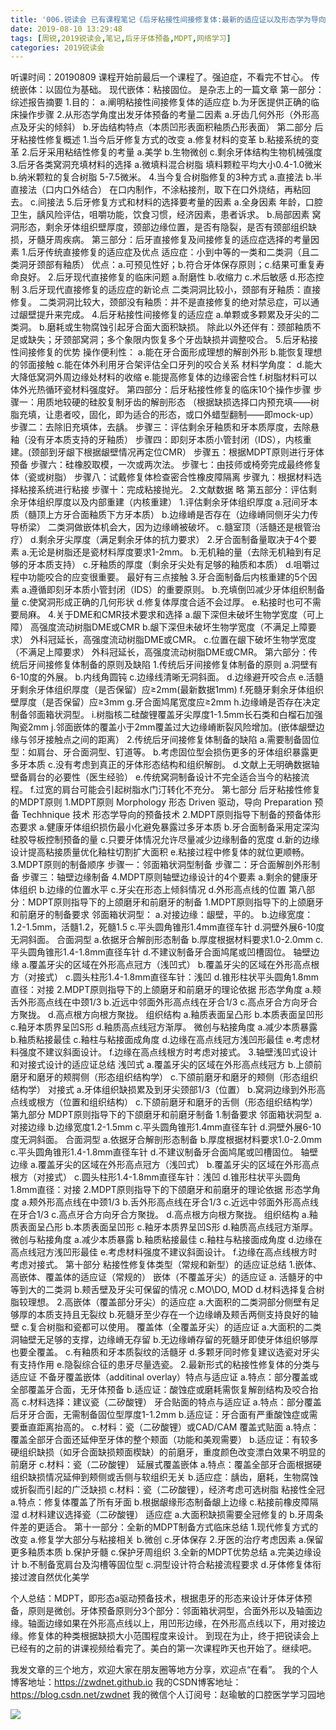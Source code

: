 ```yaml
---
title: '006.锐读会 已有课程笔记《后⽛粘接性间接修复体:最新的适应证以及形态学为导向的牙体制备技术-MDPT》'
date: 2019-08-10 13:29:48
tags: [周锐,2019锐读会,笔记,后牙牙体预备,MDPT,网络学习]
categories: 2019锐读会
---
```

听课时间：20190809
课程开始前最后一个课程了。强迫症，不看完不甘心。
传统嵌体：以固位为基础。
现代嵌体：粘接固位。
是杂志上的一篇文章
第一部分：综述报告摘要
1.目的：
a.阐明粘接性间接修复体的适应症
b.为牙医提供正确的临床操作步骤
2.从形态学角度出发牙体预备的考量二因素
a.牙齿几何外形（外形高点及牙尖的倾斜）
b.牙齿结构特点（本质凹形表面积釉质凸形表面）
第二部分 后牙粘接性修复概述
1.当今后牙修复方式的改变
a.修复材料的变革
b.粘接系统的变革
2.后牙采用粘结性修复的考量
a.美学
b.生物微创
c.剩余牙体结构生物机械强度
3.后牙各类窝洞充填材料的选择
a.微填料混合树脂
填料颗粒平均大小0.4-1.0微米
b.纳米颗粒的复合树脂
5-7.5微米。
4.当今复合树脂修复的3种方式
a.直接法
b.半直接法（口内口外结合）
在口内制作，不涂粘接剂，取下在口外烧结，再粘回去。
c.间接法
5.后牙修复方式和材料的选择要考量的因素
a.全身因素
年龄，口腔卫生，龋风险评估，咀嚼功能，饮食习惯，经济因素，患者诉求。
b.局部因素
窝洞形态，剩余牙体组织壁厚度，颈部边缘位置，是否有隐裂，是否有颈部组织缺损，牙髓牙周疾病。
第三部分：后牙直接修复及间接修复的适应症选择的考量因素
1.后牙传统直接修复的适应症及优点
适应症：小到中等的一类和二类洞（且二类洞牙颈部有釉质）
优点：a.可预见性好；b.符合牙体保存原则；c.结果可重复寿命良好。
2.后牙现代直接修复的临床问题
a.耐磨性
b.收缩力
c.术后敏感
d.形态控制
3.后牙现代直接修复的适应症的新论点
二类洞洞比较小，颈部有牙釉质：直接修复。
二类洞洞比较大，颈部没有釉质：并不是直接修复的绝对禁忌症，可以通过龈壁提升来完成。
4.后牙粘接性间接修复的适应症
a.单颗或多颗累及牙尖的二类洞。
b.磨耗或生物腐蚀引起牙合面大面积缺损。
除此以外还伴有：颈部釉质不足或缺失；牙颈部窝洞；多个象限内恢复多个牙齿缺损并调整咬合。
5.后牙粘接性间接修复的优势
操作便利性：
a.能在牙合面形成理想的解剖外形
b.能恢复理想的邻面接触
c.能在体外利用牙合架评估全口牙列的咬合关系
材料学角度：
d.能大大降低窝洞外周边缘处材料的收缩
e.能提高修复体的边缘密合性
f.树脂材料可以体外光热循环瓷材料强度好。
第四部分：后牙粘接性修复的临床10个操作步骤
步骤一：用质地较硬的硅胶复制牙齿的解剖形态
（根据缺损选择口内预充填——树脂充填，让患者咬，固化，即为适合的形态，或口外蜡型翻制——即mock-up）
步骤二：去除旧充填体，去龋。
步骤三：评估剩余牙釉质和牙本质厚度，去除悬釉（没有牙本质支持的牙釉质）
步骤四：即刻牙本质小管封闭（IDS），内核重建。(颈部到牙龈下根据龈壁情况再定位CMR）
步骤五：根据MDPT原则进行牙体预备
步骤六：硅橡胶取模，一次或两次法。
步骤七：由技师或椅旁完成最终修复体（瓷或树脂）
步骤八：试戴修复体检查密合性橡皮障隔离
步骤九：根据材料选择粘接系统进行粘接
步骤十：完成粘接抛光。
2.文献数据
略
第五部分：评估剩余牙体组织厚度以及内部重建（内核重建）
1.评估剩余牙体组织厚度
a.冠间牙本质（髓顶上方牙合面釉质下方牙本质）
b.边缘嵴是否存在（边缘嵴同侧牙尖力传导桥梁）
二类洞做嵌体机会大，因为边缘嵴被破坏。
c.髓室顶（活髓还是根管治疗）
d.剩余牙尖厚度（满足剩余牙体的抗力要求）
2.牙合面制备量取决于4个要素
a.无论是树脂还是瓷材料厚度要求1-2mm。
b.无机釉的量（去除无机釉到有足够的牙本质支持）
c.牙釉质的厚度（剩余牙尖处有足够的釉质和本质）
d.咀嚼过程中功能咬合的应变很重要。
最好有三点接触
3.牙合面制备后内核重建的5个因素
a.遵循即刻牙本质小管封闭（IDS）的重要原则。
b.充填倒凹减少牙体组织制备量
c.使窝洞形成正确的几何形状
d.修复体厚度合适不会过厚。
e.粘接时也可不需要局麻。
4.关于DME和CMR技术要求和选择
a.龈下深但未破坏生物学宽度（可上障）
高强度流动树脂DME或CMR
b.龈下深但未破坏生物学宽度（不满足上障要求）
外科冠延长，高强度流动树脂DME或CMR。
c.位置在龈下破坏生物学宽度（不满足上障要求）
外科冠延长，高强度流动树脂DME或CMR。
第六部分：传统后牙间接修复体制备的原则及缺陷
1.传统后牙间接修复体制备的原则
a.洞壁有6-10度的外展。
b.内线角圆钝
c.边缘线清晰无洞斜面。
d.边缘避开咬合点
e.活髓牙剩余牙体组织厚度（是否保留）应≥2mm(最新数据1mm)
f.死髓牙剩余牙体组织壁厚度（是否保留）应≥3mm
g.牙合面鸠尾宽度应≥2mm
h.边缘嵴是否存在决定制备邻面箱状洞型。
i.树脂核二硅酸锂覆盖牙尖厚度1-1.5mm长石类和白榴石加强陶瓷2mm
j.邻面嵌体的覆盖小于2mm覆盖过大边缘嵴断裂风险增加。(嵌体龈壁边缘与邻牙接触点之间的距离）
2.传统后牙间接修复体制备的缺陷
a.需要制备固位型：如肩台、牙合面洞型、钉道等。
b.考虑固位型会损伤更多的牙体组织暴露更多牙本质
c.没有考虑到真正的牙体形态结构和组织解剖。
d.文献上无明确数据轴壁备肩台的必要性（医生经验）
e.传统窝洞制备设计不完全适合当今的粘接流程。
f.过宽的肩台可能会引起树脂水门汀转化不充分。
第七部分 后牙粘接性修复的MDPT原则
1.MDPT原则
Morphology 形态
Driven          驱动，导向
Preparation   预备
Techhnique   技术
形态学导向的预备技术
2.MDPT原则指导下制备的预备体形态要求
a.健康牙体组织损伤最小化避免暴露过多牙本质
b.牙合面制备采用定深沟硅胶导板控制预备的量
c.只要牙体情况允许尽量减少边缘制备的宽度
d.新的边缘设计提高粘接质量优化釉柱切割扩大面积
e.粘接过程中修复体的就位更顺畅。
3.MDPT原则的制备顺序
步骤一：邻面箱状洞型制备
步骤二：牙合面解剖外形制备
步骤三：轴壁边缘制备
4.MDPT原则轴壁边缘设计的4个要素
a.剩余的健康牙体组织
b.边缘的位置水平
c.牙尖在形态上倾斜情况
d.外形高点线的位置
第八部分：MDPT原则指导下的上颌磨牙和前磨牙的制备
1.MDPT原则指导下的上颌磨牙和前磨牙的制备要求
邻面箱状洞型：
a.对接边缘：龈壁，平的。
b.边缘宽度：1.2-1.5mm，活髓1.2，死髓1.5
c.平头圆角锥形1.4mm直径车针
d.洞壁外展6-10度无洞斜面。
合面洞型
a.依据牙合解剖形态制备
b.厚度根据材料要求1.0-2.0mm
c.平头圆角锥形1.4-1.8mm直径车针
d.不建议制备牙合面鸠尾或凹槽固位。
轴壁边缘
a.覆盖牙尖的区域在外形高点冠方（浅凹式）
b.覆盖牙尖的区域在外形高点根方（对接式）
c.圆头柱形1.4-1.8mm直径车针：浅凹
d.锥形柱状平头圆角1.8mm直径：对接
2.MDPT原则指导下的上颌磨牙和前磨牙的理论依据
形态学角度
a.颊舌外形高点线在中颈1/3
b.近远中邻面外形高点线在牙合1/3
c.高点牙合方向牙合方聚拢。
d.高点根方向根方聚拢。
组织结构
a.釉质表面呈凸形
b.本质表面呈凹形
c.釉牙本质界呈凹S形
d.釉质高点线冠方渐厚。
微创与粘接角度
a.减少本质暴露
b.釉质粘接最佳
c.釉柱与粘接面成角度
d.边缘在高点线冠方浅凹形最佳
e.考虑材料强度不建议斜面设计。
f.边缘在高点线根方时考虑对接式。
3.轴壁浅凹式设计和对接式设计的适应证总结
浅凹式
a.覆盖牙尖的区域在外形高点线冠方
b.上颌前磨牙和磨牙的颊腭侧（形态组织结构学）
c.下颌前磨牙和磨牙的颊侧（形态组织结构学）
对接式
a.牙体组织缺损累及到牙尖颈部1/3（位置）
b.窝洞边缘到外形高点线或根方（位置和组织结构）
c.下颌前磨牙和磨牙的舌侧（形态组织结构学）
第九部分 MDPT原则指导下的下颌磨牙和前磨牙制备
1.制备要求
邻面箱状洞型
a.对接边缘
b.边缘宽度1.2-1.5mm
c.平头圆角锥形1.4mm直径车针
d.洞壁外展6-10度无洞斜面。
合面洞型
a.依据牙合解剖形态制备
b.厚度根据材料要求1.0-2.0mm
c.平头圆角锥形1.4-1.8mm直径车针
d.不建议制备牙合面鸠尾或凹槽固位。
轴壁边缘
a.覆盖牙尖的区域在外形高点冠方（浅凹式）
b.覆盖牙尖的区域在外形高点根方（对接式）
c.圆头柱形1.4-1.8mm直径车针：浅凹
d.锥形柱状平头圆角1.8mm直径：对接
2.MDPT原则指导下的下颌磨牙和前磨牙的理论依据
形态学角度
a.颊外形高点线在中颈1/3
b.舌外形高点线在牙合1/3
c.近远中邻面外形高点线在牙合1/3
c.高点牙合方向牙合方聚拢。
d.高点根方向根方聚拢。
组织结构
a.釉质表面呈凸形
b.本质表面呈凹形
c.釉牙本质界呈凹S形
d.釉质高点线冠方渐厚。
微创与粘接角度
a.减少本质暴露
b.釉质粘接最佳
c.釉柱与粘接面成角度
d.边缘在高点线冠方浅凹形最佳
e.考虑材料强度不建议斜面设计。
f.边缘在高点线根方时考虑对接式。
第十部分 粘接性修复体类型（常规和新型）的适应证总结
1.嵌体、高嵌体、覆盖体的适应证（常规的）
嵌体（不覆盖牙尖）的适应证
a. 活髓牙的中等到大的二类洞
b.颊舌壁及牙尖可保留的情况
c.MO\DO, MOD
d.材料选择复合树脂较理想。
2.高嵌体（覆盖部分牙尖）的适应症
a.大面积的二类洞部分侧壁有足够厚的本质支持且无裂纹
b.死髓牙至少存在一个边缘嵴及颊舌两侧支持良好的轴壁
c.复合树脂和瓷都可以使用。
覆盖体（全覆盖牙尖）的适应证
a.大面积的二类洞轴壁无足够的支撑，边缘嵴无存留
b.无边缘嵴存留的死髓牙即使牙体组织够厚也要全覆盖。
c.有釉质和牙本质裂纹的活髓牙
d.多颗牙同时修复建议选瓷对牙尖有支持作用
e.隐裂综合征的患牙尽量选瓷。
2.最新形式的粘接性修复体的分类与适应证
不备牙覆盖嵌体（additinal overlay）特点与适应证
a.特点：部分覆盖或全部覆盖牙合面，无牙体预备
b.适应证：酸蚀症或磨耗需恢复解剖结构及咬合抬高
c.材料选择：建议瓷（二矽酸锂）
牙合贴面的特点与适应证
a.特点：部分覆盖后牙牙合面，无需制备固位型厚度1-1.2mm
b.适应证：牙合面有严重酸蚀症或需要垂直距离抬高的。
c.材料：瓷（二矽酸锂）或CAD/CAM
覆盖式贴面
a.特点：覆盖全部牙合面还延伸至牙体的整个颊面（功能和美观需要）
b.适应证：有较多硬组织缺损（如牙合面缺损颊面楔缺）的前磨牙，重度颜色改变漂白效果不明显的前磨牙
c.材料：瓷（二矽酸锂）
延展式覆盖嵌体
a.特点：覆盖全部牙合面根据硬组织缺损情况延伸到颊侧或舌侧与软组织无关
b.适应症：龋齿，磨耗，生物腐蚀或折裂而引起的广泛缺损
c.材料：瓷（二矽酸锂），经济考虑可选树脂
粘接性全冠
a.特点：修复体覆盖了所有牙面
b.根据龈缘形态制备龈上边缘
c.粘接前橡皮障隔湿
d.材料建议选择瓷（二矽酸锂）
适应症
a.大面积缺损需要全冠修复的
b.牙周条件差的更适合。
第十一部分：全新的MDPT制备方式临床总结
1.现代修复方式的改变
a.修复学大部分与粘接相关
b.微创
c.牙体保存
2.牙医的治疗考虑因素
a.保留更多釉质本质
b.保护牙髓
c.保护牙周组织
3.全新的MDPT优势总结
a.完美边缘设计
b.不制备宽肩台及沟槽等固位型
c.洞型设计符合粘接流程要求
d.牙体修复体衔接过渡自然优化美学

个人总结：MDPT，即形态a驱动预备技术，根据患牙的形态来设计牙体牙体预备，原则是微创。牙体预备原则分3个部分：邻面箱状洞型，合面外形以及轴面边缘。轴面边缘如果在外形高点线以上，用凹形边缘，在外形高点线以下，用对接边缘。修复体的种类根据缺损大小范围程度来设计。
到现在为止，终于把锐读会上已经有的之前的讲课视频给看完了。美白的第一次课程昨天也开始了。继续吧。

我发文章的三个地方，欢迎大家在朋友圈等地方分享，欢迎点“在看”。
我的个人博客地址：https://zwdnet.github.io
我的CSDN博客地址：https://blog.csdn.net/zwdnet
我的微信个人订阅号：赵瑜敏的口腔医学学习园地


![](https://zymblog-1258069789.cos.ap-chengdu.myqcloud.com/other/wx.jpg)